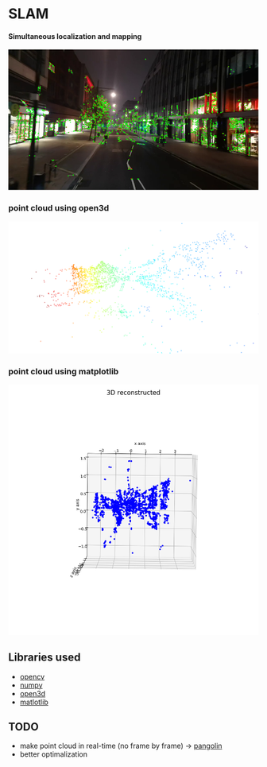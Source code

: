# SLAM
#### Simultaneous localization and mapping

![](output/slam_frame.png)
### point cloud using open3d
![](output/slam_open3d.png)
### point cloud using matplotlib
![](output/slam_plt.png)

## Libraries used
* [opencv](https://opencv.org/)
* [numpy](https://numpy.org/)
* [open3d](http://www.open3d.org/)
* [matlotlib](https://matplotlib.org/)

## TODO
* make point cloud in real-time (no  frame by frame) -> [pangolin](https://github.com/uoip/pangolin)
* better optimalization

